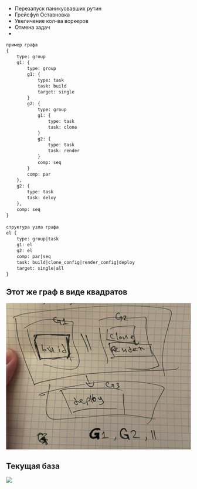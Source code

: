- Перезапуск паникуовавших рутин
- Грейсфул Оставновка
- Увеличение кол-ва воркеров
- Отмена задач
- 

```
пример графа
{
	type: group
	g1: {
		type: group
		g1: {
			type: task
			task: build
			target: single
		}
		g2: {
			type: group
			g1: {
				type: task
				task: clone
			}
			g2: {
				type: task
				task: render
			}
			comp: seq
		}
		comp: par
	},
	g2: {
		type: task
		task: deloy
	},
	comp: seq
}

структура узла графа
el {
	type: group|task
	g1: el
	g2: el
	comp: par|seq
	task: build|clone_config|render_config|deploy
	target: single|all
}
```
## Этот же граф в виде квадратов
<img src="./scheme.jpeg"></img>

## Текущая база
<img src="./db.jpeg"></img>